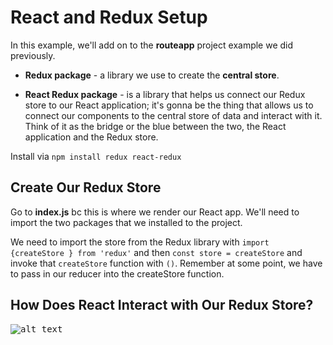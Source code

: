 # React and Redux Setup

In this example, we'll add on to the **routeapp** project example we did previously.

* **Redux package** - a library we use to create the **central store**.

* **React Redux package** - is a library that helps us connect our Redux store to our React application; it's gonna be the thing that allows us to connect our components to the central store of data and interact with it. Think of it as the bridge or the blue between the two, the React application and the Redux store.

Install via ```npm install redux react-redux```

## Create Our Redux Store

Go to **index.js** bc this is where we render our React app. We'll need to import the two packages that we installed to the project. 

We need to import the store from the Redux library with ```import {createStore } from 'redux'``` and then ```const store = createStore``` and invoke that ```createStore``` function with ```()```. Remember at some point, we have to pass in our reducer into the createStore function.

## How Does React Interact with Our Redux Store?




<kbd>![alt text](img/storesubscription.png "screenshot")</kbd>